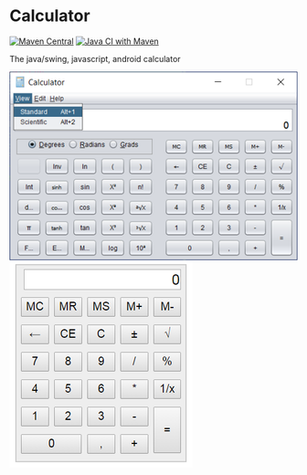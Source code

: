 Calculator
==========

[![Maven Central](https://img.shields.io/maven-central/v/com.github.javadev/calculator?style=flat-square)](https://central.sonatype.com/artifact/com.github.javadev/calculator/1.2)
[![Java CI with Maven](https://github.com/javadev/calculator/actions/workflows/maven.yml/badge.svg)](https://github.com/javadev/calculator/actions/workflows/maven.yml)

The java/swing, javascript, android calculator

[![Screen short](calc.png)](https://github.com/javadev/calc)
[![Screen short](calc2.png)](http://javadev.github.io/calc)
